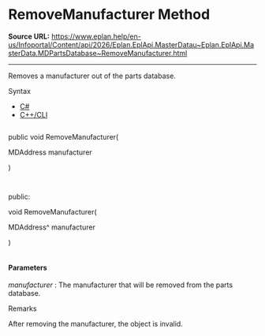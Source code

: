 # RemoveManufacturer Method

**Source URL:** https://www.eplan.help/en-us/Infoportal/Content/api/2026/Eplan.EplApi.MasterDatau~Eplan.EplApi.MasterData.MDPartsDatabase~RemoveManufacturer.html

---

Removes a manufacturer out of the parts database.

Syntax

- [C#](#i-syntax-CS)
- [C++/CLI](#i-syntax-CPP2005)

```
```
public void RemoveManufacturer( 

   MDAddress manufacturer

)
```
```

```
```
public:

void RemoveManufacturer( 

   MDAddress^ manufacturer

)
```
```

#### Parameters

*manufacturer*
:   The manufacturer that will be removed from the parts database.

Remarks

After removing the manufacturer, the object is invalid.

